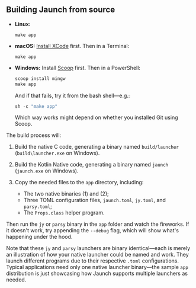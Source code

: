 ## Building Jaunch from source

* **Linux:**
  ```shell
  make app
  ```

* **macOS:**
  [Install XCode](https://kotlinlang.org/docs/native-overview.html#target-platforms)
  first. Then in a Terminal:
  ```shell
  make app
  ```

* **Windows:** Install [Scoop](https://scoop.sh/) first. Then in a PowerShell:
  ```powershell
  scoop install mingw
  make app
  ```
  And if that fails, try it from the bash shell&mdash;e.g.:
  ```powershell
  sh -c "make app"
  ```
  Which way works might depend on whether you installed Git using Scoop.

The build process will:

1. Build the native C code, generating a binary named `build/launcher`
   (`build\launcher.exe` on Windows).

2. Build the Kotlin Native code, generating a binary named `jaunch`
   (`jaunch.exe` on Windows).

3. Copy the needed files to the `app` directory, including:
   * The two native binaries (1) and (2);
   * Three TOML configuration files, `jaunch.toml`, `jy.toml`, and `parsy.toml`;
   * The `Props.class` helper program.

Then run the `jy` or `parsy` binary in the `app` folder and watch the fireworks.
If it doesn't work, try appending the `--debug` flag, which will show what's
happening under the hood.

Note that these `jy` and `parsy` launchers are binary identical&mdash;each is
merely an illustration of how your native launcher could be named and work.
They launch different programs due to their respective `.toml` configurations.
Typical applications need only one native launcher binary&mdash;the sample `app`
distribution is just showcasing how Jaunch supports multiple launchers as needed.
